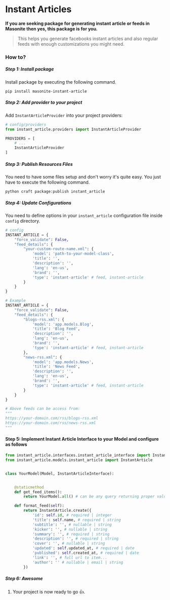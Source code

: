 # Instant Articles

**If you are seeking package for generating instant article or feeds in Masonite then yes, this package is for you.**

> This helps you generate facebooks instant articles and also regular feeds with enough customizations you might need.

### How to?

##### Step 1: Install package

Install package by executing the following command.

```shell
pip install masonite-instant-article
```

##### Step 2: Add provider to your project

Add `InstantArticleProvider` into your project providers:

```python
# config/providers
from instant_article.providers import InstantArticleProvider

PROVIDERS = [
    # ...
    InstantArticleProvider
]
```

##### Step 3: Publish Resources Files

You need to have some files setup and don't worry it's quite easy. You just have to execute the following command.

```shell
python craft package:publish instant_article
```

##### Step 4: Update Configurations

You need to define options in your `instant_article` configuration file inside `config` directory.

```python
# config
INSTANT_ARTICLE = {
    "force_validate": False,
    "feed_details": {
        "your-custom-route-name.xml": {
            'model': 'path-to-your-model-class',
            'title': '',
            'description': '',
            'lang': 'en-us',
            'brand': '',
            'type': 'instant-article' # feed, instant-article
        }
    }
}

# Example
INSTANT_ARTICLE = {
    "force_validate": False,
    "feed_details": {
        "blogs-rss.xml": {
            'model': 'app.models.Blog',
            'title': 'Blog Feed',
            'description': '',
            'lang': 'en-us',
            'brand': '',
            'type': 'instant-article' # feed, instant-article
        },
        "news-rss.xml": {
            'model': 'app.models.News',
            'title': 'News Feed',
            'description': '',
            'lang': 'en-us',
            'brand': '',
            'type': 'instant-article' # feed, instant-article
        }
    }
}

# Above feeds can be access from:
"""
https://your-domain.com/rss/blogs-rss.xml
https://your-domain.com/rss/news-rss.xml
"""
```

#### Step 5: Implement Instant Article Interface to your Model and configure as follows

```python
from instant_article.interfaces.instant_article_interface import InstantArticleInterface
from instant_article.models.instant_article import InstantArticle


class YourModel(Model, InstantArticleInterface):


    @staticmethod
    def get_feed_items():
        return YourModel.all() # can be any query returning proper values

    def format_feed(self):
        return InstantArticle.create({
            'id': self.id, # required | integer
            'title': self.name, # required | string
            'subtitle': '', # nullable | string
            'kicker': '', # nullable | string
            'summary': '', # required | string
            'description': '', # required | string
            'cover': '', # nullable | string
            'updated': self.updated_at, # required | date
            'published': self.created_at, # required | date
            'link': '', # full url to item...
            'author': '' # nullable | email | string
        })
```

##### Step 6: Awesome

1. Your project is now ready to go :+1:.
